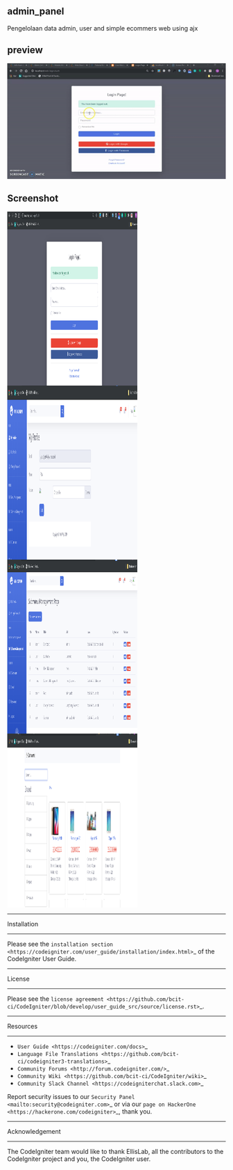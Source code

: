 ## admin_panel
Pengelolaan data admin, user and  simple ecommers web using ajx

## preview
![Mamiclone Demo](ezgif.com-resize.gif)
## Screenshot
<p>
<img align="left" src="https://github.com/muhrifai7/admin_panel/blob/master/assets/images/register.png" width="300" height="400"  />
<img align="center" src="https://github.com/muhrifai7/admin_panel/blob/master/assets/images/phpdasboard.png" width="300" height="400" />
<img align="left" src="https://github.com/muhrifai7/admin_panel/blob/master/assets/images/submenu.png" width="300" height="400" />
<img align="center" src="https://github.com/muhrifai7/admin_panel/blob/master/assets/images/ecommers.png" width="300" height="400" />
</p>

************
Installation
************

Please see the `installation section <https://codeigniter.com/user_guide/installation/index.html>`_
of the CodeIgniter User Guide.

*******
License
*******

Please see the `license
agreement <https://github.com/bcit-ci/CodeIgniter/blob/develop/user_guide_src/source/license.rst>`_.

*********
Resources
*********

-  `User Guide <https://codeigniter.com/docs>`_
-  `Language File Translations <https://github.com/bcit-ci/codeigniter3-translations>`_
-  `Community Forums <http://forum.codeigniter.com/>`_
-  `Community Wiki <https://github.com/bcit-ci/CodeIgniter/wiki>`_
-  `Community Slack Channel <https://codeigniterchat.slack.com>`_

Report security issues to our `Security Panel <mailto:security@codeigniter.com>`_
or via our `page on HackerOne <https://hackerone.com/codeigniter>`_, thank you.

***************
Acknowledgement
***************

The CodeIgniter team would like to thank EllisLab, all the
contributors to the CodeIgniter project and you, the CodeIgniter user.
